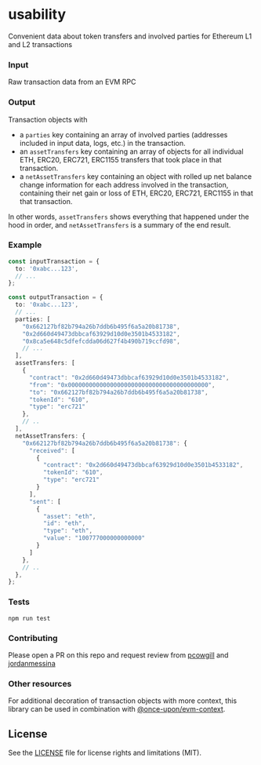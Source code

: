 # usability

Convenient data about token transfers and involved parties for Ethereum L1 and L2 transactions

### Input
Raw transaction data from an EVM RPC

### Output
Transaction objects with
* a `parties` key containing an array of involved parties (addresses included in input data, logs, etc.) in the transaction.
* an `assetTransfers` key containing an array of objects for all individual ETH, ERC20, ERC721, ERC1155 transfers that took place in that transaction.
* a `netAssetTransfers` key containing an object with rolled up net balance change information for each address involved in the transaction, containing their net gain or loss of ETH, ERC20, ERC721, ERC1155 in that that transaction.

In other words, `assetTransfers` shows everything that happened under the hood in order, and `netAssetTransfers` is a summary of the end result.

### Example

```typescript
const inputTransaction = {
  to: '0xabc...123',
  // ...
};

const outputTransaction = {
  to: '0xabc...123',
  // ...
  parties: [
    "0x662127bf82b794a26b7ddb6b495f6a5a20b81738",
    "0x2d660d49473dbbcaf63929d10d0e3501b4533182",
    "0x8ca5e648c5dfefcdda06d627f4b490b719ccfd98",
    // ...
  ],
  assetTransfers: [
    {
      "contract": "0x2d660d49473dbbcaf63929d10d0e3501b4533182",
      "from": "0x0000000000000000000000000000000000000000",
      "to": "0x662127bf82b794a26b7ddb6b495f6a5a20b81738",
      "tokenId": "610",
      "type": "erc721"
    },
    // ..
  ],
  netAssetTransfers: {
    "0x662127bf82b794a26b7ddb6b495f6a5a20b81738": {
      "received": [
        {
          "contract": "0x2d660d49473dbbcaf63929d10d0e3501b4533182",
          "tokenId": "610",
          "type": "erc721"
        }
      ],
      "sent": [
        {
          "asset": "eth",
          "id": "eth",
          "type": "eth",
          "value": "100777000000000000"
        }
      ]
    },
    // ..
  },
};
```

### Tests

```
npm run test
```

### Contributing

Please open a PR on this repo and request review from [pcowgill](https://github.com/pcowgill) and [jordanmessina](https://github.com/jordanmessina)

### Other resources

For additional decoration of transaction objects with more context, this library can be used in combination with [@once-upon/evm-context](https://github.com/Once-Upon/context).

## License

See the [LICENSE](LICENSE.md) file for license rights and limitations (MIT).
